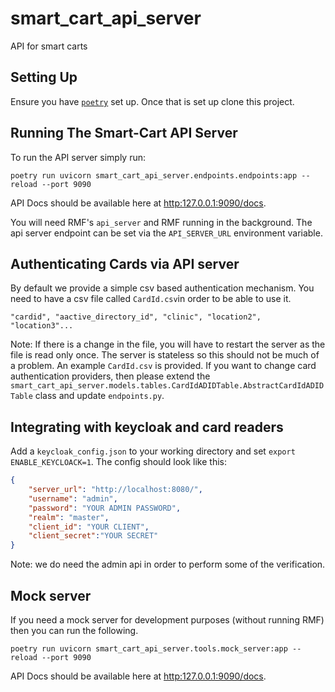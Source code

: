 # smart_cart_api_server
API for smart carts

## Setting Up

Ensure you have [`poetry`](https://python-poetry.org/) set up. Once that is set up clone this project.

## Running The Smart-Cart API Server

To run the API server simply run:
```
poetry run uvicorn smart_cart_api_server.endpoints.endpoints:app --reload --port 9090
```
API Docs should be available here at [http:127.0.0.1:9090/docs](http:127.0.0.1:9090/docs).

You will need RMF's `api_server` and RMF running in the background.
The api server endpoint can be set via the `API_SERVER_URL` environment variable.

## Authenticating Cards via API server

By default we provide a simple csv based authentication mechanism. You need to
have a csv file called `CardId.csv`in order to be able to use it.
```
"cardid", "aactive_directory_id", "clinic", "location2", "location3"...
```
Note: If there is a change in the file, you will have to restart the server as the file is read only once. The server is stateless so this should not be much of a problem. An example `CardId.csv` is provided. If you want to change card authentication providers, then please extend the `smart_cart_api_server.models.tables.CardIdADIDTable.AbstractCardIdADIDTable` class and update `endpoints.py`.

## Integrating with keycloak and card readers

Add a `keycloak_config.json` to your working directory and set `export ENABLE_KEYCLOACK=1`. The config should look like this:
```json
{
    "server_url": "http://localhost:8080/",
    "username": "admin",
    "password": "YOUR ADMIN PASSWORD",
    "realm": "master",
    "client_id": "YOUR CLIENT",
    "client_secret":"YOUR SECRET"
}
```
Note: we do need the admin api in order to perform some of the verification.


## Mock server

If you need a mock server for development purposes (without running RMF) then you can run the following.
```
poetry run uvicorn smart_cart_api_server.tools.mock_server:app --reload --port 9090
```
API Docs should be available here at [http:127.0.0.1:9090/docs](http:127.0.0.1:9090/docs).
